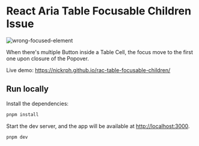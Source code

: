 # React Aria Table Focusable Children Issue

![wrong-focused-element](https://github.com/user-attachments/assets/1c4016c3-6f86-43c5-abdf-acd6257ab9f9)

When there's multiple Button inside a Table Cell, the focus move to the first one upon closure of the Popover.

Live demo: https://nickrph.github.io/rac-table-focusable-children/

## Run locally

Install the dependencies:

```bash
pnpm install
```

Start the dev server, and the app will be available at [http://localhost:3000](http://localhost:3000).

```bash
pnpm dev
```

